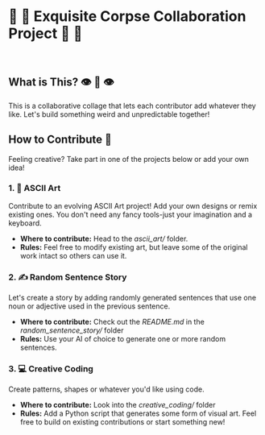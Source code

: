 # :brain: :art: Exquisite Corpse Collaboration Project :brain: :art:

<br />

## What is This? :eye: :lips: :eye:

This is a collaborative collage that lets each contributor add whatever they like. Let's build something weird and unpredictable together!

## How to Contribute :tada:
Feeling creative? Take part in one of the projects below or add your own idea!

### 1. :art: ASCII Art
Contribute to an evolving ASCII Art project! Add your own designs or remix existing ones.
You don't need any fancy tools-just your imagination and a keyboard.

- **Where to contribute:** Head to the *ascii_art/* folder.
- **Rules:** Feel free to modify existing art, but leave some of the original work intact so others can use it.

### 2. :writing_hand: Random Sentence Story
Let's create a story by adding randomly generated sentences that use one noun or adjective used in the previous sentence.
- **Where to contribute:** Check out the *README.md* in the *random_sentence_story/* folder
- **Rules:** Use your AI of choice to generate one or more random sentences.

### 3. :computer: Creative Coding
Create patterns, shapes or whatever you'd like using code.

- **Where to contribute:** Look into the *creative_coding/* folder
- **Rules:** Add a Python script that generates some form of visual art. Feel free to build on existing contributions or start something new!

  

